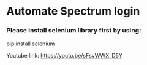 ﻿# Automate Spectrum login
 
 ### Please install selenium library first by using:
 pip install selenium


Youtube link: https://youtu.be/sFsvWWX_D5Y
